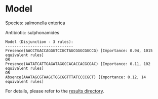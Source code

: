 
# Model

Species: salmonella enterica

Antibiotic: sulphonamides

```
Model (Disjunction - 3 rules):
------------------------------
Presence(AACCTGACCAGGGTCCGCTAGCGGGCGGCCG) [Importance: 0.94, 1015 equivalent rules]
OR
Presence(AATATCATTGAGATAGGCCACACCACGCGAC) [Importance: 0.11, 102 equivalent rules]
OR
Absence(AAATAGCGTAAGCTGGCGGTTTATCCCCGCT) [Importance: 0.12, 14 equivalent rules]

```

For details, please refer to the [results directory](../../../../../results/scm_b/salmonella+enterica/sulphonamides/repeat_2/).

